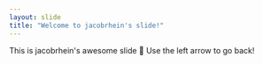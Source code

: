 ```yaml
---
layout: slide
title: "Welcome to jacobrhein's slide!"
---
```

This is jacobrhein's awesome slide :tada:
Use the left arrow to go back!
